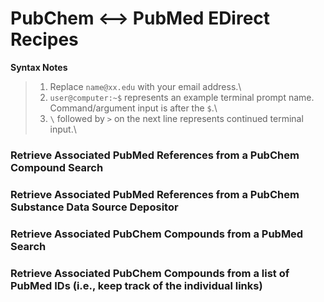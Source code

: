 # PubChem <--> PubMed EDirect Recipes

**Syntax Notes**

> 1. Replace `name@xx.edu` with your email address.\
> 2. `user@computer:~$` represents an example terminal prompt name. Command/argument input is after the `$`.\
> 3. `\` followed by `>` on the next line represents continued terminal input.\

### Retrieve Associated PubMed References from a PubChem Compound Search

### Retrieve Associated PubMed References from a PubChem Substance Data Source Depositor

### Retrieve Associated PubChem Compounds from a PubMed Search

### Retrieve Associated PubChem Compounds from a list of PubMed IDs (i.e., keep track of the individual links)
